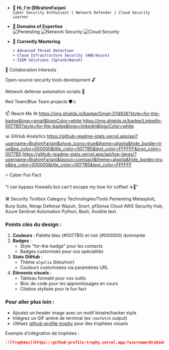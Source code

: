 - 👋 **Hi, I'm @BrahimFarjani**  
  `Cyber Security Enthusiast | Network Defender | Cloud Security Learner`

- 🔭 **Domains of Expertise**  
  ![Pentesting](https://img.shields.io/badge/-PenTesting-0077B5?style=flat&logo=linux&logoColor=white)
  ![Network Security](https://img.shields.io/badge/-Network_Security-000000?style=flat&logo=cisco&logoColor=white)
  ![Cloud Security](https://img.shields.io/badge/-Cloud_Security-0082C9?style=flat&logo=aws&logoColor=white)

- 🌱 **Currently Mastering**  
  ```diff
  + Advanced Threat Detection
  + Cloud Infrastructure Security (AWS/Azure)
  + SIEM Solutions (Splunk/Wazuh)
💼 Collaboration Interests

Open-source security tools development 🔓

Network defense automation scripts 🤖

Red Team/Blue Team projects 🛡️⚔️

📫 Reach Me At
https://img.shields.io/badge/Gmail-D14836?style=for-the-badge&logo=gmail&logoColor=white
https://img.shields.io/badge/LinkedIn-0077B5?style=for-the-badge&logo=linkedin&logoColor=white

📊 GitHub Analytics
https://github-readme-stats.vercel.app/api?username=BrahimFarjani&show_icons=true&theme=algolia&hide_border=true&bg_color=000000&title_color=0077B5&text_color=FFFFFF&icon_color=0077B5
https://github-readme-stats.vercel.app/api/top-langs/?username=BrahimFarjani&layout=compact&theme=algolia&hide_border=true&bg_color=000000&title_color=0077B5&text_color=FFFFFF

⚡ Cyber Fun Fact

"I can bypass firewalls but can't escape my love for coffee! ☕🔐"

🛠️ Security Toolbox
Category	Technologies/Tools
Pentesting	Metasploit, Burp Suite, Nmap
Defense	Wazuh, Snort, pfSense
Cloud	AWS Security Hub, Azure Sentinel
Automation	Python, Bash, Ansible
text

### Points clés du design :
1. **Couleurs** : Palette bleu (#0077B5) et noir (#000000) dominante
2. **Badges** : 
   - Style "for-the-badge" pour les contacts
   - Badges customisés pour vos spécialités
3. **Stats GitHub** : 
   - Thème `algolia` (bleu/noir)
   - Couleurs customisées via paramètres URL
4. **Éléments visuels** :
   - Tableau formaté pour vos outils
   - Bloc de code pour les apprentissages en cours
   - Citation stylisée pour le fun fact

### Pour aller plus loin :
- Ajoutez un header image avec un motif binaire/hacker style
- Intégrez un GIF animé de terminal (ex: `neofetch` output)
- Utilisez [github-profile-trophy](https://github.com/ryo-ma/github-profile-trophy) pour des trophées visuels

Exemple d'intégration de trophées :
```markdown
[![Trophées](https://github-profile-trophy.vercel.app/?username=BrahimFarjani&theme=onedark&no-frame=true&column=4&margin-w=15&margin-h=15)](https://github.com/ryo-ma/github-profile-trophy)
